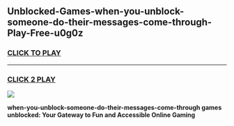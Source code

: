 
## Unblocked-Games-when-you-unblock-someone-do-their-messages-come-through-Play-Free-u0g0z
<h3>
<a href="https://premium76.site?title=when-you-unblock-someone-do-their-messages-come-through&ref=20M">CLICK TO PLAY</a></h3>
<hr>

<h3>
<a href="https://premium76.site?title=when-you-unblock-someone-do-their-messages-come-through&ref=20M">CLICK 2 PLAY</a>
  
</h3>

<a href="https://premium76.site?title=when-you-unblock-someone-do-their-messages-come-through&ref=19M"><img src="https://clearcache.store/games.png"></a>


**when-you-unblock-someone-do-their-messages-come-through games unblocked: Your Gateway to Fun and Accessible Online Gaming**

